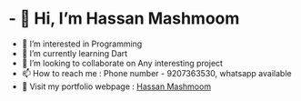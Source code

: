 # - 👋 Hi, I’m Hassan Mashmoom
- 👀 I’m interested in Programming
- 🌱 I’m currently learning Dart
- 💞️ I’m looking to collaborate on Any interesting project
- 📫 How to reach me : Phone number - 9207363530, whatsapp available
- 📜 Visit my portfolio webpage : [Hassan Mashmoom](http://hassanmash.tech/)

<!---
hassanmash/hassanmash is a ✨ special ✨ repository because its `README.md` (this file) appears on your GitHub profile.
You can click the Preview link to take a look at your changes.
--->
